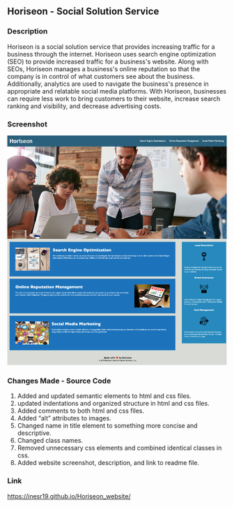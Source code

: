## Horiseon - Social Solution Service

### Description
Horiseon is a social solution service that provides increasing traffic for a business through the internet. Horiseon uses search engine optimization (SEO) to provide increased traffic for a business's website. Along with SEOs, Horiseon manages a business's online reputation so that the company is in control of what customers see about the business. Additionally, analytics are used to navigate the business's presence in appropriate and relatable social media platforms. With Horiseon, businesses can require less work to bring customers to their website, increase search ranking and visibility, and decrease advertising costs.

### Screenshot

![website screenshot](https://raw.githubusercontent.com/inesr19/Horiseon_website/main/assets/images/horiseon-website.png)

### Changes Made - Source Code
1. Added and updated semantic elements to html and css files.
2. updated indentations and organized structure in html and css files.
3. Added comments to both html and css files.
4. Added “alt” attributes to images.
5. Changed name in title element to something more concise and descriptive.
6. Changed class names.
7. Removed unnecessary css elements and combined identical classes in css.
8. Added website screenshot, description, and link to readme file.

### Link
<https://inesr19.github.io/Horiseon_website/>